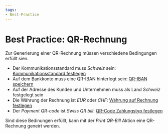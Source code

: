 ```yaml
---
tags:
- Best-Practice
---
```

# Best Practice: QR-Rechnung

Zur Generierung einer QR-Rechnung müssen verschiedene Bedingungen erfüllt sien.

* Der Kommunikationsstandard muss *Schweiz* sein: [Kommunikationsstandard festlegen](Finanzen.md#Kommunikationsstandard%20festlegen)
* Auf dem Bankkonto muss eine QR-IBAN hinterlegt sein: [QR-IBAN speichern](Finanzen%20Zahlungen.md#QR-IBAN%20speichern)
* Auf der Adresse des Kunden und Unternehmen muss als Land *Schweiz* festgelegt sein
* Die Währung der Rechnung ist *EUR* oder *CHF*: [Währung auf Rechnung festlegen](Finanzen%20Mehrere%20Währungen.md#Währung%20auf%20Rechnung%20festlegen)
* Der *Payment QR-code* ist *Swiss QR bill*: [QR-Code Zahlungstyp festlegen](Finanzen%20Zahlungen.md#QR-Code%20Zahlungstyp%20festlegen)

Sind diese Bedinungen erfüllt, kann mit der *Print QR-Bill* Aktion eine QR-Rechnung geneirt werden. 